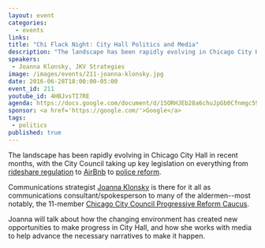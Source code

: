 ```yaml
---
layout: event
categories: 
  - events
links:
title: "Chi Flack Night: City Hall Politics and Media"
description: "The landscape has been rapidly evolving in Chicago City Hall in recent months, with the City Council taking up key legislation on everything from rideshare regulation to AirBnb to police reform. Communications strategist Joanna Klonsky will talk about how the changing environment has created new opportunities to make progress in City Hall, and how she works with media to help advance the necessary narratives to make it happen."
speakers:
 - Joanna Klonsky, JKV Strategies
image: /images/events/211-joanna-klonsky.jpg
date: 2016-06-28T18:00:00-05:00
event_id: 211
youtube_id: 4HBJvsTI7RE
agenda: https://docs.google.com/document/d/15ORHJEb28a6chuJpGb0Cfnmgc5944B6_ZQN5ysku5JY/edit#
sponsor: <a href='https://google.com/'>Google</a>
tags: 
 - politics
published: true
---
```


The landscape has been rapidly evolving in Chicago City Hall in recent months, with the City Council taking up key legislation on everything from [rideshare regulation](https://www.dnainfo.com/chicago/20160622/downtown/weakened-uber-lyft-ordinance-approved-by-flustered-aldermen) to [AirBnb](http://www.chicagotribune.com/news/local/politics/ct-chicago-city-council-airbnb-rules-met-20160622-story.html) to [police reform](http://www.chicagojustice.org/blog/chicago-police-board-reforms-pass-city-council). 

Communications strategist [Joanna Klonsky](http://www.chicagoreader.com/chicago/political-flack/BestOf?oid=18028521) is there for it all as communications consultant/spokesperson to many of the aldermen--most notably, the 11-member [Chicago City Council Progressive Reform Caucus](http://www.chicagoprogressivecaucus.com/). 

Joanna will talk about how the changing environment has created new opportunities to make progress in City Hall, and how she works with media to help advance the necessary narratives to make it happen. 